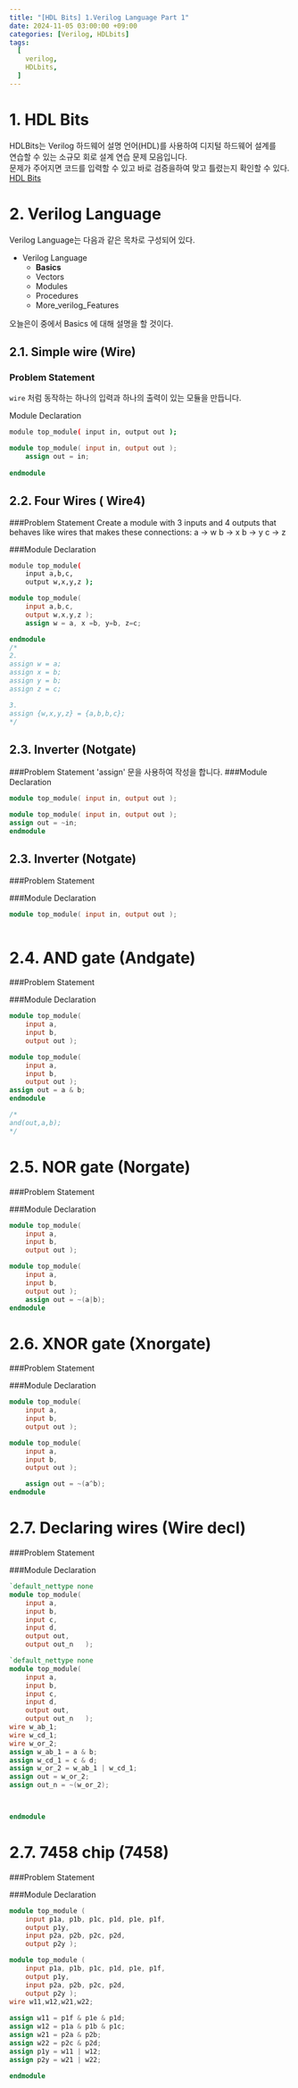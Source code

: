 ```yaml
---
title: "[HDL Bits] 1.Verilog Language Part 1"
date: 2024-11-05 03:00:00 +09:00
categories: [Verilog, HDLbits]
tags:
  [
    verilog,
    HDLbits,
  ]
---
```



# 1. HDL Bits 
HDLBits는 Verilog 하드웨어 설명 언어(HDL)를 사용하여 디지털 하드웨어 설계를 <br>
연습할 수 있는 소규모 회로 설계 연습 문제 모음입니다. <br>
문제가 주어지면 코드를 입력할 수 있고 바로 검증을하여 맞고 틀렸는지 확인할 수 있다. <br>
[HDL Bits](https://hdlbits.01xz.net/wiki/Main_Page)

# 2. Verilog Language 
Verilog Language는 다음과 같은 목차로 구성되어 있다.
- Verilog Language
	- **Basics**
	- Vectors
	- Modules
	- Procedures
	- More_verilog_Features

오늘은이 중에서 Basics 에 대해 설명을 할 것이다.
## 2.1. Simple wire (Wire)
### Problem Statement
`wire` 처럼 동작하는 하나의 입력과 하나의 출력이 있는 모듈을 만듭니다.


Module Declaration
```bash
module top_module( input in, output out );
```

```verilog
module top_module( input in, output out );
    assign out = in;
    
endmodule

```

## 2.2. Four Wires ( Wire4)
###Problem Statement
Create a module with 3 inputs and 4 outputs that behaves like wires that makes these connections:
a -> w
b -> x
b -> y
c -> z

###Module Declaration
```bash
module top_module( 
    input a,b,c,
    output w,x,y,z );
```

```verilog
module top_module( 
    input a,b,c,
    output w,x,y,z );
    assign w = a, x =b, y=b, z=c;

endmodule
/*
2. 
assign w = a;
assign x = b;
assign y = b;
assign z = c;

3.
assign {w,x,y,z} = {a,b,b,c};
*/

```

## 2.3. Inverter (Notgate)
###Problem Statement
'assign' 문을 사용하여 작성을 합니다. 
###Module Declaration
```verilog
module top_module( input in, output out );
```

```verilog
module top_module( input in, output out );
assign out = ~in;
endmodule
```

## 2.3. Inverter (Notgate)
###Problem Statement
 

###Module Declaration
```verilog
module top_module( input in, output out );
```

```verilog


```

# 2.4. AND gate (Andgate)
###Problem Statement


###Module Declaration
```verilog
module top_module( 
    input a, 
    input b, 
    output out );
```

```verilog
module top_module( 
    input a, 
    input b, 
    output out );
assign out = a & b;
endmodule

/*
and(out,a,b);
*/
```

# 2.5. NOR gate (Norgate)
###Problem Statement


###Module Declaration
```verilog
module top_module( 
    input a, 
    input b, 
    output out );
```

```verilog
module top_module( 
    input a, 
    input b, 
    output out );
    assign out = ~(a|b);
endmodule
```

# 2.6. XNOR gate (Xnorgate)
###Problem Statement


###Module Declaration
```verilog
module top_module( 
    input a, 
    input b, 
    output out );
```

```verilog
module top_module( 
    input a, 
    input b, 
    output out );

    assign out = ~(a^b);
endmodule
```

# 2.7. Declaring wires (Wire decl)
###Problem Statement


###Module Declaration
```verilog
`default_nettype none
module top_module(
    input a,
    input b,
    input c,
    input d,
    output out,
    output out_n   ); 
```

```verilog
`default_nettype none
module top_module(
    input a,
    input b,
    input c,
    input d,
    output out,
    output out_n   ); 
wire w_ab_1;
wire w_cd_1;
wire w_or_2;
assign w_ab_1 = a & b;
assign w_cd_1 = c & d;
assign w_or_2 = w_ab_1 | w_cd_1;
assign out = w_or_2;
assign out_n = ~(w_or_2);



endmodule

```

# 2.7. 7458 chip (7458)
###Problem Statement


###Module Declaration
```verilog
module top_module ( 
    input p1a, p1b, p1c, p1d, p1e, p1f,
    output p1y,
    input p2a, p2b, p2c, p2d,
    output p2y );
```

```verilog
module top_module ( 
    input p1a, p1b, p1c, p1d, p1e, p1f,
    output p1y,
    input p2a, p2b, p2c, p2d,
    output p2y );
wire w11,w12,w21,w22;
    
assign w11 = p1f & p1e & p1d;
assign w12 = p1a & p1b & p1c;   
assign w21 = p2a & p2b;
assign w22 = p2c & p2d;    
assign p1y = w11 | w12;
assign p2y = w21 | w22;

endmodule
```

